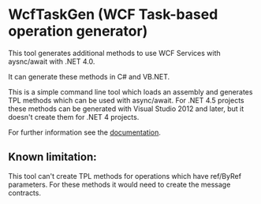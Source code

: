 # WcfTaskGen (WCF Task-based operation generator)

This tool generates additional methods to use WCF Services with aysnc/await with .NET 4.0.

It can generate these methods in C# and VB.NET.

This is a simple command line tool which loads an assembly and generates TPL methods which can be used with async/await. For .NET 4.5 projects these methods can be generated with Visual Studio 2012 and later, but it doesn't create them for .NET 4 projects.

For further information see the [documentation](docs/quickstart.md).

## Known limitation: ##

This tool can't create TPL methods for operations which have ref/ByRef parameters. For these methods it would need to create the message contracts.
